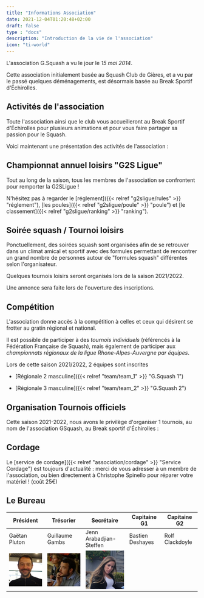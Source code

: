 ```yaml
---
title: "Informations Association"
date: 2021-12-04T01:20:48+02:00
draft: false
type : "docs"
description: "Introduction de la vie de l'association"
icon: "ti-world"
---
```


L'association G.Squash a vu le jour le _15 mai 2014_.

Cette association initialement basée au Squash Club de Gières, et a vu par le passé quelques déménagements, est désormais basée au Break Sportif d'Échirolles.

## Activités de l'association

Toute l'association ainsi que le club vous accueilleront au Break Sportif d'Échirolles pour plusieurs animations et pour vous faire partager sa passion pour le Squash.

Voici maintenant une présentation des activités de l'association :

## Championnat annuel loisirs "G2S Ligue"

Tout au long de la saison, tous les membres de l'association se confrontent pour remporter la G2SLigue !

N'hésitez pas à regarder le [réglement]({{< relref "g2sligue/rules" >}} "réglement"), [les poules]({{< relref "g2sligue/poule" >}} "poule") et [le classement]({{< relref "g2sligue/ranking" >}} "ranking").

## Soirée squash / Tournoi loisirs

Ponctuellement, des soirées squash sont organisées afin de se retrouver dans un climat amical et sportif avec des formules permettant de rencontrer un grand nombre de personnes autour de "formules squash" différentes selon l'organisateur.

Quelques tournois loisirs seront organisés lors de la saison 2021/2022.

Une annonce sera faite lors de l'ouverture des inscriptions.

## Compétition

L'association donne accès à la compétition à celles et ceux qui désirent se frotter au gratin régional et national.

Il est possible de participer à des *tournois individuels* (référencés à la Fédération Française de Squash), mais également de participer aux *championnats régionaux de la ligue Rhone-Alpes-Auvergne par équipes*.

Lors de cette saison 2021/2022, 2 équipes sont inscrites

- [Régionale 2 masculine]({{< relref "team/team_1" >}} "G.Squash 1")

- [Régionale 3 masculine]({{< relref "team/team_2" >}} "G.Squash 2")

## Organisation Tournois officiels

Cette saison 2021-2022, nous avons le privilège d'organiser 1 tournois, au nom de l'association GSquash, au Break sportif d'Échirolles :



## Cordage

Le [service de cordage]({{< relref "association/cordage" >}} "Service Cordage") est toujours d'actualité : merci de vous adresser à un membre de l'association, ou bien directement à Christophe Spinello pour réparer votre matériel ! (coût 25€)

## Le Bureau

| Président                     | Trésorier                        | Secrétaire                | Capitaine G1     | Capitaine G2    |
|-------------------------------|----------------------------------|---------------------------|------------------|-----------------|
| Gaëtan Pluton                 | Guillaume Gambs                  | Jenn Arabadjian-Steffen   | Bastien Deshayes | Rolf Clackdoyle |
| ![Gaëtan](/images/Gaetan.png) | ![Guillaume](/images/Guigui.png) | ![Jenn](/images/Jenn.png) |                  |                 |
